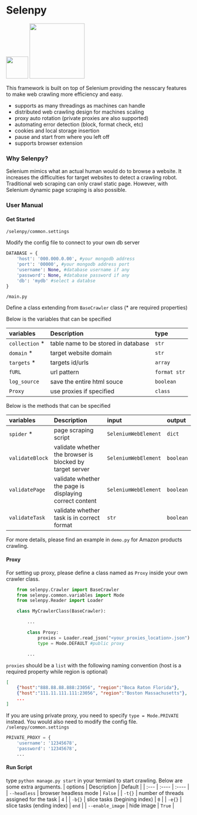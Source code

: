 # Selenpy

<p>
    <img src="https://cdn.icon-icons.com/icons2/2415/PNG/512/mongodb_original_wordmark_logo_icon_146425.png" width="60">
    <img src="https://i.imgur.com/MdFMJ5h.png" width="150">
</p>


This framework is built on top of Selenium providing the nesscary features to make web crawling more efficiency and easy.
- supports as many threadings as machines can handle
- distributed web crawling design for machines scaling 
- proxy auto rotation (private proxies are also supported)
- automating error detection (block, format check, etc)
- cookies and local storage insertion
- pause and start from where you left off
- supports browser extension

### Why Selenpy?

Selenium mimics what an actual human would do to browse a website. It increases the difficulties for target websites to detect a crawling robot. Traditional web scraping can only crawl static page. However, with Selenium dynamic page scraping is also possible.

### User Manual

#### Get Started

`/selenpy/common.settings`

Modify the config file to connect to your own db server
```python
DATABASE = {
    'host': '000.000.0.00', #your mongodb address
    'port': '00000', #your mongodb address port
    'username': None, #database username if any
    'password': None, #database password if any
    'db': 'mydb' #select a databse
}

```

`/main.py`

Define a class extending from `BaseCrawler` class (* are required properties)

Below is the variables that can be specified

| variables      | Description | type    |
| :---           |    :----   |          :--- |
| `collection` *    | table name to be stored in database | `str`  |
| `domain` *  | target website domain        | `str`    |
| `targets` *  | targets id/urls        | `array`     |
| `fURL`   | url pattern        |  `format str`     |
| `log_source`   | save the entire html souce    |  `boolean`     |
| `Proxy`   | use proxies if specified   |  `class`     |

Below is the methods that can be specified

| variables      | Description | input    | output  |
| :---           | :----   | :--- | :---  |
| `spider` *   | page scraping script  |  `SeleniumWebElement` | `dict` |
| `validateBlock` | validate whether the browser is blocked by target server | `SeleniumWebElement` | `boolean` |
| `validatePage` | validate whether the page is displaying correct content | `SeleniumWebElement` | `boolean` |
| `validateTask` | validate whether task is in correct format | `str` | `boolean` |

For more details, please find an example in `demo.py` for Amazon products crawling.

#### Proxy
For setting up proxy, please define a class named as `Proxy` inside your own crawler class.
```python
    from selenpy.Crawler import BaseCrawler
    from selenpy.common.variables import Mode
    from selenpy.Reader import Loader

    class MyCrawlerClass(BaseCrawler):

        ...

        class Proxy:
            proxies = Loader.read_json("<your_proxies_location>.json")
            type = Mode.DEFAULT #public proxy

        ...

```

`proxies` should be a `list` with the following naming convention 
(host is a required property while region is optional)

```json
[
    {"host":"888.88.88.888:23056", "region":"Boca Raton Florida"},
    {"host":"111.11.111.111:23056", "region":"Boston Massachusetts"},
    ...
]
```
If you are using private proxy, you need to specify `type = Mode.PRIVATE` instead. 
You would also need to modify the config file.
`/selenpy/common.settings`
```python
PRIVATE_PROXY = {
    'username': '12345678',
    'password': '12345678',
    ...
```

#### Run Script
type `python manage.py start` in your termianl to start crawling. Below are some extra arguments.
| options      | Description | Default |
| :---           |    :----   | :---- |
| `--headless`   | browser headless mode | `False` |
| `-t{}` | number of threads assigned for the task    | `4` |
| `-b{}`  | slice tasks (begining index)     | `0` |
| `-e{}` | slice tasks (ending index)  | `end` |
| `--enable_image` | hide image | `True` |
